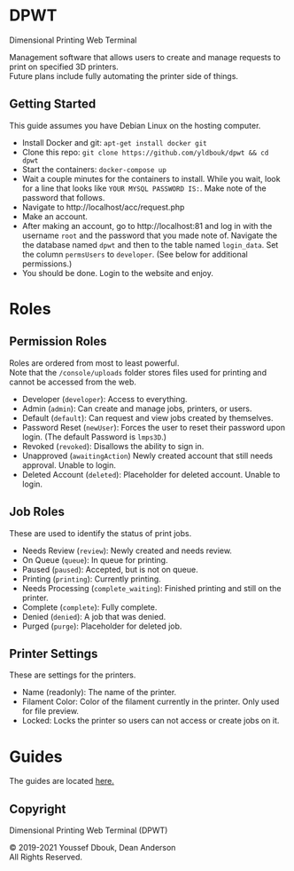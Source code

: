 # DPWT

Dimensional Printing Web Terminal

Management software that allows users to create and manage requests to print on specified 3D printers.\
Future plans include fully automating the printer side of things.

## Getting Started

This guide assumes you have Debian Linux on the hosting computer.

- Install Docker and git: `apt-get install docker git`
- Clone this repo: `git clone https://github.com/yldbouk/dpwt && cd dpwt`
- Start the containers: `docker-compose up`
- Wait a couple minutes for the containers to install. While you wait, look for a line that looks like `YOUR MYSQL PASSWORD IS:`. Make note of the password that follows.
- Navigate to http://localhost/acc/request.php
- Make an account.
- After making an account, go to http://localhost:81 and log in with the username `root` and the password that you made note of. Navigate the the database named `dpwt` and then to the table named `login_data`. Set the column `permsUsers` to `developer`. (See below for additional permissions.)
- You should be done. Login to the website and enjoy.

# Roles

## Permission Roles

Roles are ordered from most to least powerful.\
Note that the `/console/uploads` folder stores files used for printing and cannot be accessed from the web.

- Developer (`developer`): Access to everything.
- Admin (`admin`): Can create and manage jobs, printers, or users.
- Default (`default`): Can request and view jobs created by themselves.
- Password Reset (`newUser`): Forces the user to reset their password upon login. (The default Password is `lmps3D`.)
- Revoked (`revoked`): Disallows the ability to sign in.
- Unapproved (`awaitingAction`) Newly created account that still needs approval. Unable to login.
- Deleted Account (`deleted`): Placeholder for deleted account. Unable to login.

## Job Roles

These are used to identify the status of print jobs.

- Needs Review (`review`): Newly created and needs review.
- On Queue (`queue`): In queue for printing. 
- Paused (`paused`): Accepted, but is not on queue.
- Printing (`printing`): Currently printing.
- Needs Processing (`complete_waiting`): Finished printing and still on the printer.
- Complete (`complete`): Fully complete.
- Denied (`denied`): A job that was denied.
- Purged (`purge`): Placeholder for deleted job.

## Printer Settings

These are settings for the printers.

- Name (readonly): The name of the printer.
- Filament Color: Color of the filament currently in the printer. Only used for file preview.
- Locked: Locks the printer so users can not access or create jobs on it.

# Guides
The guides are located [here.](Guides.md)

## Copyright
Dimensional Printing Web Terminal (DPWT)

© 2019-2021 Youssef Dbouk, Dean Anderson\
All Rights Reserved.
